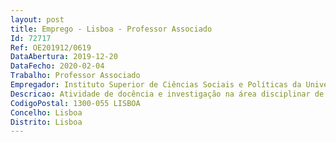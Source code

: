 ```yaml
--- 
layout: post
title: Emprego - Lisboa - Professor Associado
Id: 72717
Ref: OE201912/0619
DataAbertura: 2019-12-20
DataFecho: 2020-02-04
Trabalho: Professor Associado
Empregador: Instituto Superior de Ciências Sociais e Políticas da Universidade de Lisboa
Descricao: Atividade de docência e investigação na área disciplinar de Ciências da Comunicação do ISCSP daUniversidade de Lisboa
CodigoPostal: 1300-055 LISBOA
Concelho: Lisboa
Distrito: Lisboa
--- 
```

